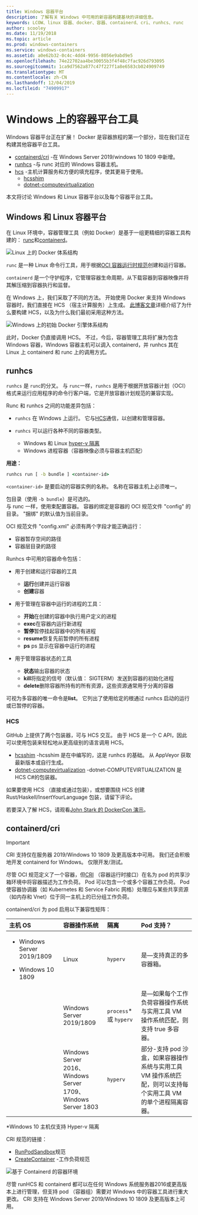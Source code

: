 ```yaml
---
title: Windows 容器平台
description: 了解有关 Windows 中可用的新容器构建基块的详细信息。
keywords: LCOW、linux 容器、docker、容器、containerd、cri、runhcs、runc
author: scooley
ms.date: 11/19/2018
ms.topic: article
ms.prod: windows-containers
ms.service: windows-containers
ms.assetid: a0e62b32-0c4c-4dd4-9956-8056e9abd9e5
ms.openlocfilehash: 74e22702aa4be30055b3f4f48c7fac926d793095
ms.sourcegitcommit: 1ca9d7562a877c47f227f1a8e6583cb024909749
ms.translationtype: MT
ms.contentlocale: zh-CN
ms.lasthandoff: 12/04/2019
ms.locfileid: "74909917"
---
```

# <a name="container-platform-tools-on-windows"></a>Windows 上的容器平台工具

Windows 容器平台正在扩展！ Docker 是容器旅程的第一个部分，现在我们正在构建其他容器平台工具。

* [containerd/cri](https://github.com/containerd/cri) -在 Windows Server 2019/windows 10 1809 中新增。
* [runhcs](https://github.com/Microsoft/hcsshim/tree/master/cmd/runhcs) -与 runc 对应的 Windows 容器主机。
* [hcs](https://docs.microsoft.com/virtualization/api/) -主机计算服务和方便的填充程序，使其更易于使用。
  * [hcsshim](https://github.com/microsoft/hcsshim)
  * [dotnet-computevirtualization](https://github.com/microsoft/dotnet-computevirtualization)

本文将讨论 Windows 和 Linux 容器平台以及每个容器平台工具。

## <a name="windows-and-linux-container-platform"></a>Windows 和 Linux 容器平台

在 Linux 环境中，容器管理工具（例如 Docker）是基于一组更精细的容器工具构建的： [runc](https://github.com/opencontainers/runc)和[containerd](https://containerd.io/)。

![Linux 上的 Docker 体系结构](media/docker-on-linux.png)

`runc` 是一种 Linux 命令行工具，用于根据[OCI 容器运行时规范](https://github.com/opencontainers/runtime-spec)创建和运行容器。

`containerd` 是一个守护程序，它管理容器生命周期，从下载容器到容器映像并将其解压缩到容器执行和监督。

在 Windows 上，我们采取了不同的方法。  开始使用 Docker 来支持 Windows 容器时，我们直接在 HCS （宿主计算服务）上生成。  [此博客文章](https://techcommunity.microsoft.com/t5/Containers/Introducing-the-Host-Compute-Service-HCS/ba-p/382332)详细介绍了为什么要构建 HCS，以及为什么我们最初采用这种方法。

![Windows 上的初始 Docker 引擎体系结构](media/hcs.png)

此时，Docker 仍直接调用 HCS。 不过，今后，容器管理工具将扩展为包含 Windows 容器，Windows 容器主机可以调入 containerd，并 runhcs 其在 Linux 上 containerd 和 runc 上的调用方式。

## <a name="runhcs"></a>runhcs

`runhcs` 是 `runc`的分叉。  与 `runc`一样，`runhcs` 是用于根据开放容器计划（OCI）格式来运行应用程序的命令行客户端，它是开放容器计划规范的兼容实现。

Runc 和 runhcs 之间的功能差异包括：

* `runhcs` 在 Windows 上运行。  它与[HCS](containerd.md#hcs)通信，以创建和管理容器。
* `runhcs` 可以运行各种不同的容器类型。

  * Windows 和 Linux [hyper-v 隔离](../manage-containers/hyperv-container.md)
  * Windows 进程容器（容器映像必须与容器主机匹配）

**用途：**

``` cmd
runhcs run [ -b bundle ] <container-id>
```

`<container-id>` 是要启动的容器实例的名称。 名称在容器主机上必须唯一。

包目录（使用 `-b bundle`）是可选的。  
与 runc 一样，使用束配置容器。 容器的绑定是容器的 OCI 规范文件 "config" 的目录。  "捆绑" 的默认值为当前目录。

OCI 规范文件 "config.xml" 必须有两个字段才能正确运行：

* 容器暂存空间的路径
* 容器层目录的路径

Runhcs 中可用的容器命令包括：

* 用于创建和运行容器的工具
  * **运行**创建并运行容器
  * **创建**容器

* 用于管理在容器中运行的进程的工具：
  * **开始**在创建的容器中执行用户定义的进程
  * **exec**在容器内运行新进程
  * **暂停**暂停挂起容器中的所有进程
  * **resume**恢复先前暂停的所有进程
  * **ps** ps 显示在容器中运行的进程

* 用于管理容器状态的工具
  * **状态**输出容器的状态
  * **kill**将指定的信号（默认值： SIGTERM）发送到容器的初始化进程
  * **delete**删除容器所持有的所有资源，这些资源通常用于分离的容器

可视为多容器的唯一命令是**list**。  它列出了使用给定的根通过 runhcs 启动的运行或已暂停的容器。

### <a name="hcs"></a>HCS

GitHub 上提供了两个包装器，可与 HCS 交互。 由于 HCS 是一个 C API，因此可以使用包装来轻松地从更高级别的语言调用 HCS。  

* [hcsshim](https://github.com/microsoft/hcsshim) -hcsshim 是在中编写的，这是 runhcs 的基础。
从 AppVeyor 获取最新版本或自行生成。
* [dotnet-computevirtualization](https://github.com/microsoft/dotnet-computevirtualization) -dotnet-COMPUTEVIRTUALIZATION 是 HCS C#的包装器。

如果要使用 HCS （直接或通过包装），或想要围绕 HCS 创建 Rust/Haskell/InsertYourLanguage 包装，请留下评论。

若要深入了解 HCS，请观看[John Stark 的 DockerCon 演示](https://www.youtube.com/watch?v=85nCF5S8Qok)。

## <a name="containerdcri"></a>containerd/cri

> [!IMPORTANT]
> CRI 支持仅在服务器 2019/Windows 10 1809 及更高版本中可用。  我们还会积极地开发 containerd for Windows。
> 仅限开发/测试。

尽管 OCI 规范定义了一个容器，但[CRI](https://github.com/kubernetes/kubernetes/blob/master/pkg/kubelet/apis/cri/runtime/v1alpha2/api.proto) （容器运行时接口）在名为 pod 的共享沙箱环境中将容器描述为工作负荷。  Pod 可以包含一个或多个容器工作负荷。  Pod 使容器协调器（如 Kubernetes 和 Service Fabric 网格）处理应与某些共享资源（如内存和 Vnet）位于同一主机上的已分组工作负荷。

containerd/cri 为 pod 启用以下兼容性矩阵：

| 主机 OS | 容器操作系统 | 隔离 | Pod 支持？ |
|:-------------------------------------------------------------------------|:-----------------------------------------------------------------------------|:---------------------|:-----------------------------------------------------------------------------------------------------------------------------------------------------|
| <ul><li>Windows Server 2019/1809</ul></li><ul><li>Windows 10 1809</ul></li> | Linux | `hyperv` | 是—支持真正的多容器箱。 |
|  | Windows Server 2019/1809 | `process`* 或 `hyperv` | 是—如果每个工作负荷容器操作系统与实用工具 VM 操作系统匹配，则支持 true 多容器。 |
|  | Windows Server 2016、</br>Windows Server 1709、</br>Windows Server 1803 | `hyperv` | 部分-支持 pod 沙盒，如果容器操作系统与实用工具 VM 操作系统匹配，则可以支持每个实用工具 VM 的单个进程隔离容器。 |

\*Windows 10 主机仅支持 Hyper-v 隔离

CRI 规范的链接：

* [RunPodSandbox](https://github.com/kubernetes/kubernetes/blob/master/pkg/kubelet/apis/cri/runtime/v1alpha2/api.proto#L24)规范
* [CreateContainer](https://github.com/kubernetes/kubernetes/blob/master/pkg/kubelet/apis/cri/runtime/v1alpha2/api.proto#L47) -工作负荷规范

![基于 Containerd 的容器环境](media/containerd-platform.png)

尽管 runHCS 和 containerd 都可以在任何 Windows 系统服务器2016或更高版本上进行管理，但支持 pod （容器组）需要对 Windows 中的容器工具进行重大更改。  CRI 支持在 Windows Server 2019/Windows 10 1809 及更高版本上可用。
